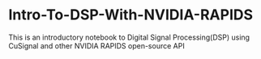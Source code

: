 # Intro-To-DSP-With-NVIDIA-RAPIDS
This is an introductory notebook to Digital Signal Processing(DSP) using CuSignal and other NVIDIA RAPIDS open-source API
